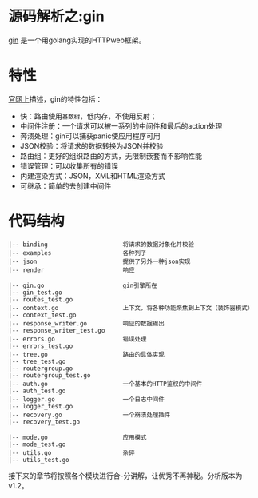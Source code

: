 <!--
author: 刘青
date: 2017-1-28
title: C语言基本概念
type: note
source: C语言程序设计：现代方法-C语言基本概念
tags: 
category: clang/c_programming
status: publish
summary: 基本概念包括：预处理指令、函数、变量和语句。
-->

# 源码解析之:gin

[gin](https://github.com/gin-gonic/gin) 是一个用golang实现的HTTPweb框架。

# 特性
[官网上](https://gin-gonic.github.io/gin/)描述，gin的特性包括：
- 快：路由使用`基数树`，低内存，不使用反射；
- 中间件注册：一个请求可以被一系列的中间件和最后的action处理
- 奔溃处理：gin可以捕获panic使应用程序可用
- JSON校验：将请求的数据转换为JSON并校验
- 路由组：更好的组织路由的方式，无限制嵌套而不影响性能
- 错误管理：可以收集所有的错误
- 内建渲染方式：JSON，XML和HTML渲染方式
- 可继承：简单的去创建中间件

# 代码结构

~~~
|-- binding                     将请求的数据对象化并校验
|-- examples                    各种列子
|-- json                        提供了另外一种json实现
|-- render                      响应

|-- gin.go                      gin引擎所在
|-- gin_test.go
|-- routes_test.go
|-- context.go                  上下文，将各种功能聚焦到上下文（装饰器模式）
|-- context_test.go
|-- response_writer.go          响应的数据输出
|-- response_writer_test.go
|-- errors.go                   错误处理
|-- errors_test.go
|-- tree.go                     路由的具体实现
|-- tree_test.go
|-- routergroup.go
|-- routergroup_test.go
|-- auth.go                     一个基本的HTTP鉴权的中间件
|-- auth_test.go
|-- logger.go                   一个日志中间件
|-- logger_test.go
|-- recovery.go                 一个崩溃处理插件
|-- recovery_test.go

|-- mode.go                     应用模式
|-- mode_test.go
|-- utils.go                    杂碎
|-- utils_test.go
~~~

接下来的章节将按照各个模块进行合-分讲解，让优秀不再神秘。分析版本为v1.2。
